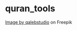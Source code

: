 # quran_tools

<a href="https://www.freepik.com/free-psd/ramadan-holy-quran-with-desk_24244815.htm#query=quran%20png&position=3&from_view=keyword&track=robertav1_2_sidr">Image by qalebstudio</a> on Freepik